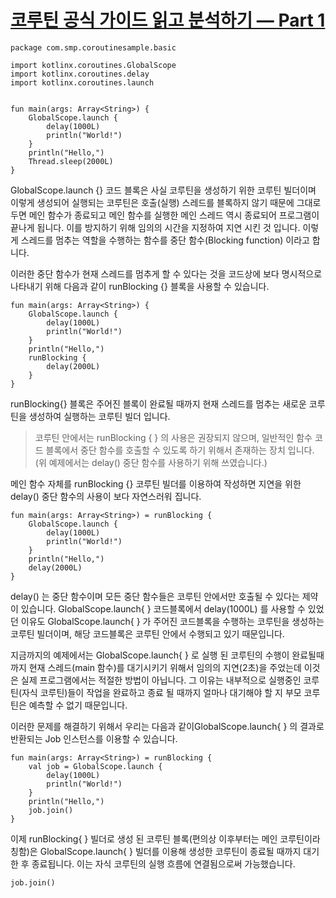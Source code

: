 # [코루틴 공식 가이드 읽고 분석하기 — Part 1](https://myungpyo.medium.com/reading-coroutine-official-guide-thoroughly-part-1-98f6e792bd5b)
```
package com.smp.coroutinesample.basic

import kotlinx.coroutines.GlobalScope
import kotlinx.coroutines.delay
import kotlinx.coroutines.launch


fun main(args: Array<String>) {
    GlobalScope.launch {
        delay(1000L)
        println("World!")
    }
    println("Hello,")
    Thread.sleep(2000L)
}
```

GlobalScope.launch {} 코드 블록은 사실 코루틴을 생성하기 위한 코루틴 빌더이며 이렇게 생성되어 실행되는 코루틴은 호출(실행) 스레드를 블록하지 않기 때문에 그대로 두면 메인 함수가 종료되고 메인 함수를 실행한 메인 스레드 역시 종료되어 프로그램이 끝나게 됩니다. 이를 방지하기 위해 임의의 시간을 지정하여 지연 시킨 것 입니다. 이렇게 스레드를 멈추는 역할을 수행하는 함수를 중단 함수(Blocking function) 이라고 합니다.

이러한 중단 함수가 현재 스레드를 멈추게 할 수 있다는 것을 코드상에 보다 명시적으로 나타내기 위해 다음과 같이 runBlocking {} 블록을 사용할 수 있습니다.

```
fun main(args: Array<String>) {
    GlobalScope.launch {
        delay(1000L)
        println("World!")
    }
    println("Hello,")
    runBlocking {
        delay(2000L)
    }
}
```

runBlocking{} 블록은 주어진 블록이 완료될 때까지 현재 스레드를 멈추는 새로운 코루틴을 생성하여 실행하는 코루틴 빌더 입니다.

> 코루틴 안에서는 runBlocking { } 의 사용은 권장되지 않으며, 일반적인 함수 코드 블록에서 중단 함수를 호출할 수 있도록 하기 위해서 존재하는 장치 입니다. (위 예제에서는 delay() 중단 함수를 사용하기 위해 쓰였습니다.)

메인 함수 자체를 runBlocking {} 코루틴 빌더를 이용하여 작성하면 지연을 위한 delay() 중단 함수의 사용이 보다 자연스러워 집니다.

```
fun main(args: Array<String>) = runBlocking {
    GlobalScope.launch {
        delay(1000L)
        println("World!")
    }
    println("Hello,")
    delay(2000L)
}
```

delay() 는 중단 함수이며 모든 중단 함수들은 코루틴 안에서만 호출될 수 있다는 제약이 있습니다. GlobalScope.launch{ } 코드블록에서 delay(1000L) 를 사용할 수 있었던 이유도 GlobalScope.launch{ } 가 주어진 코드블록을 수행하는 코루틴을 생성하는 코루틴 빌더이며, 해당 코드블록은 코루틴 안에서 수행되고 있기 때문입니다.

지금까지의 예제에서는 GlobalScope.launch{ } 로 실행 된 코루틴의 수행이 완료될때 까지 현재 스레드(main 함수)를 대기시키기 위해서 임의의 지연(2초)을 주었는데 이것은 실제 프로그램에서는 적절한 방법이 아닙니다. 그 이유는 내부적으로 실행중인 코루틴(자식 코루틴)들이 작업을 완료하고 종료 될 때까지 얼마나 대기해야 할 지 부모 코루틴은 예측할 수 없기 때문입니다.

이러한 문제를 해결하기 위해서 우리는 다음과 같이GlobalScope.launch{ } 의 결과로 반환되는 Job 인스턴스를 이용할 수 있습니다.

```
fun main(args: Array<String>) = runBlocking {
    val job = GlobalScope.launch {
        delay(1000L)
        println("World!")
    }
    println("Hello,")
    job.join()
}
```

이제 runBlocking{ } 빌더로 생성 된 코루틴 블록(편의상 이후부터는 메인 코루틴이라 칭함)은 GlobalScope.launch{ } 빌더를 이용해 생성한 코루틴이 종료될 때까지 대기한 후 종료됩니다. 이는 자식 코루틴의 실행 흐름에 연결됨으로써 가능했습니다.

```
job.join()
```

